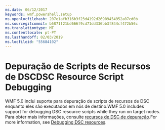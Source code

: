 ```yaml
---
ms.date: 06/12/2017
keywords: wmf,powershell,setup
ms.openlocfilehash: 207e1afb316b3f23d4192d26909454952a07cd0b
ms.sourcegitcommit: b6871f21bd666f9cd71dd336bb3f844cf472b56c
ms.translationtype: MT
ms.contentlocale: pt-PT
ms.lasthandoff: 02/03/2019
ms.locfileid: "55684102"
---
```

# <a name="dsc-resource-script-debugging"></a><span data-ttu-id="ff97a-102">Depuração de Scripts de Recursos de DSC</span><span class="sxs-lookup"><span data-stu-id="ff97a-102">DSC Resource Script Debugging</span></span>

<span data-ttu-id="ff97a-103">WMF 5.0 inclui suporte para depuração de scripts de recursos de DSC enquanto eles são executados em nós de destino.</span><span class="sxs-lookup"><span data-stu-id="ff97a-103">WMF 5.0 includes support for debugging DSC resource scripts while they run on target nodes.</span></span>
<span data-ttu-id="ff97a-104">Para obter mais informações, consulte [recursos de DSC de depuração](https://msdn.microsoft.com/powershell/dsc/debugresource).</span><span class="sxs-lookup"><span data-stu-id="ff97a-104">For more information, see [Debugging DSC resources](https://msdn.microsoft.com/powershell/dsc/debugresource).</span></span>
